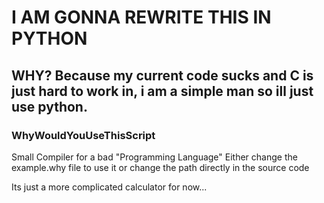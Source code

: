 # I AM GONNA REWRITE THIS IN PYTHON
## WHY? Because my current code sucks and C is just hard to work in, i am a simple man so ill just use python.



### WhyWouldYouUseThisScript
Small Compiler for a bad "Programming Language"
Either change the example.why file to use it or change the path directly in the source code

Its just a more complicated calculator for now...
